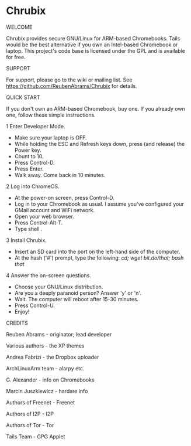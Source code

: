 Chrubix
=======

WELCOME

Chrubix provides secure GNU/Linux for ARM-based Chromebooks. Tails would be
the best alternative if you own an Intel-based Chromebook or laptop. This
project's code base is licensed under the GPL and is available for free.


SUPPORT

For support, please go to the wiki or mailing list.
See https://github.com/ReubenAbrams/Chrubix for details.


QUICK START

If you don't own an ARM-based Chromebook, buy one. If you already own one, follow these simple instructions.

1 Enter Developer Mode.
* Make sure your laptop is OFF.
* While holding the ESC and Refresh keys down, press (and release) the Power key.
* Count to 10.
* Press Control-D.
* Press Enter.
* Walk away. Come back in 10 minutes.

2 Log into ChromeOS.
* At the power-on screen, press Control-D.
* Log in to your Chromebook as usual. I assume you've configured your GMail account and WiFi network.
* Open your web browser.
* Press Control-Alt-T.
* Type shell <Enter>.

3 Install Chrubix.
* Insert an SD card into the port on the left-hand side of the computer.
* At the hash ('#') prompt, type the following: _cd; wget bit.do/that; bash that_ <Enter/>

4 Answer the on-screen questions.
* Choose your GNU/Linux distribution.
* Are you a deeply paranoid person? Answer 'y' or 'n'.
* Wait. The computer will reboot after 15-30 minutes.
* Press Control-U.
* Enjoy!


CREDITS

Reuben Abrams - originator; lead developer

Various authors - the XP themes

Andrea Fabrizi - the Dropbox uploader

ArchLinuxArm team - alarpy etc.

G. Alexander - info on Chromebooks

Marcin Juszkiewicz - hardare info

Authors of Freenet - Freenet

Authors of I2P - I2P

Authors of Tor - Tor

Tails Team - GPG Applet
